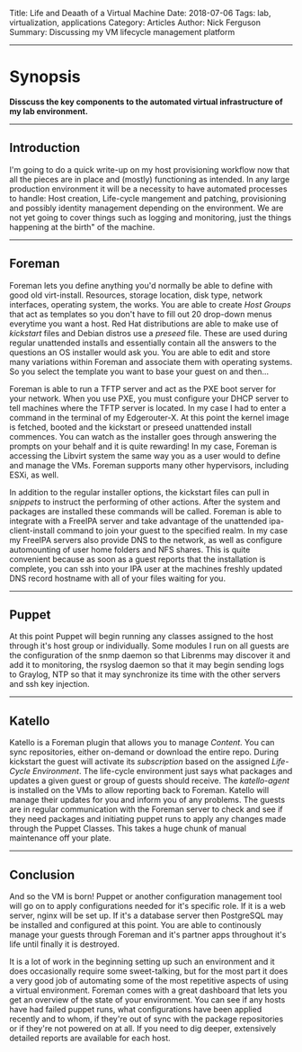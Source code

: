 Title: Life and Deaath of a Virtual Machine
Date: 2018-07-06
Tags: lab, virtualization, applications
Category: Articles
Author: Nick Ferguson
Summary: Discussing my VM lifecycle management platform

---
# Synopsis
__Disscuss the key components to the automated virtual infrastructure of my lab environment.__  

---

## Introduction

I'm going to do a quick write-up on my host provisioning workflow now that all the pieces are in place and (mostly) functioning as intended. In any large production environment it will be a necessity to have automated processes to handle: Host creation, Life-cycle mangement and patching, provisioning and possibly identity management depending on the environment. We are not yet going to cover things such as logging and monitoring, just the things happening at the birth" of the machine. 

 

---
## Foreman

Foreman lets you define anything you'd normally be able to define with good old virt-install. Resources, storage location, disk type, network interfaces, operating system, the works. You are able to create *Host Groups* that act as templates so you don't have to fill out 20 drop-down menus everytime you want a host. Red Hat distributions are able to make use of *kickstart* files and Debian distros use a *preseed* file. These are used during regular unattended installs and essentially contain all the answers to the questions an OS installer would ask you. You are able to edit and store many variations within Foreman and associate them with operating systems. So you select the template you want to base your guest on and then... 
   
 

Foreman is able to run a TFTP server and act as the PXE boot server for your network. When you use PXE, you must configure your DHCP server to tell machines where the TFTP server is located. In my case I had to enter a command in the terminal of my Edgerouter-X. At this point the kernel image is fetched, booted and the kickstart or preseed unattended install commences. You can watch as the installer goes through answering the prompts on your behalf and it is quite rewarding! In my case, Foreman is accessing the Libvirt system the same way you as a user would to define and manage the VMs. Foreman supports many other hypervisors, including ESXi, as well.
  

In addition to the regular installer options, the kickstart files can pull in *snippets* to instruct the performing of other actions. After the system and packages are installed these commands will be called. Foreman is able to integrate with a FreeIPA server and take advantage of the unattended ipa-client-install command to join your guest to the specified realm. In my case my FreeIPA servers also provide DNS to the network, as well as configure automounting of user home folders and NFS shares. This is quite convenient because as soon as a guest reports that the installation is complete, you can ssh into your IPA user at the machines freshly updated DNS record hostname with all of your files waiting for you. 

---
 
## Puppet

At this point Puppet will begin running any classes assigned to the host through it's host group or individually. Some modules I run on all guests are the configuration of the snmp daemon so that Librenms may discover it and add it to monitoring, the rsyslog daemon so that it may begin sending logs to Graylog, NTP so that it may synchronize its time with the other servers and ssh key injection.  
  
---

## Katello
Katello is a Foreman plugin that allows you to manage *Content*. You can sync repositories, either on-demand or download the entire repo. During kickstart the guest will activate its *subscription* based on the assigned *Life-Cycle Environment*. The life-cycle environment just says what packages and updates a given guest or group of guests should receive. The *katello-agent* is installed on the VMs to allow reporting back to Foreman. Katello will manage their updates for you and inform you of any problems. The guests are in regular communication with the Foreman server to check and see if they need packages and initiating puppet runs to apply any changes made through the Puppet Classes. This takes a huge chunk of manual maintenance off your plate. 

---

## Conclusion
And so the VM is born! Puppet or another configuration management tool will go on to apply configurations needed for it's specific role. If it is a web server, nginx will be set up. If it's a database server then PostgreSQL may be installed and configured at this point. You are able to continously manage your guests through Foreman and it's partner apps throughout it's life until finally it is destroyed. 
 
  
It is a lot of work in the beginning setting up such an environment and it does occasionally require some sweet-talking, but for the most part it does a very good job of automating some of the most repetitive aspects of using a virtual environment. Foreman comes with a great dashboard that lets you get an overview of the state of your environment. You can see if any hosts have had failed puppet runs, what configurations have been applied recently and to whom, if they're out of sync with the package repositories or if they're not powered on at all. If you need to dig deeper, extensively detailed reports are available for each host. 
 
 
